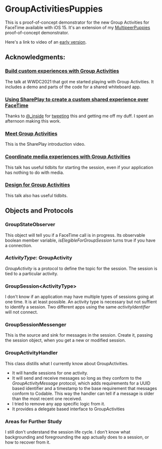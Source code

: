 # GroupActivitiesPuppies

This is s proof-of-concept demonstrator for the new Group Activities for FaceTime available with iOS 15. It's an extension of my [MultipeerPuppies](https://github.com/bwake2012/MultiPeerPuppies) proof-of-concept demonstrator.

Here's a link to video of an [early version](https://youtu.be/utvN5USIeCU).

## Acknowledgments:

### [Build custom experiences with Group Activities](https://developer.apple.com/videos/play/wwdc2021/10187)

The talk at WWDC2021 that got me started playing with Group Activities. It includes a demo and parts of the code for a shared whiteboard app.

### [Using SharePlay to create a custom shared experience over FaceTime](https://wwdcbysundell.com/2021/using-shareplay-to-create-a-custom-shared-experience/)

Thanks to [@_inside](https://twitter.com/_inside) for [tweeting](https://wwdcbysundell.com/2021/using-shareplay-to-create-a-custom-shared-experience/) this and getting me off my duff. I spent an afternoon making this work. 

### [Meet Group Activities](https://developer.apple.com/videos/play/wwdc2021/10183)

This is the SharePlay introduction video.

### [Coordinate media experiences with Group Activities](https://developer.apple.com/videos/play/wwdc2021/10225)

This talk has useful tidbits for starting the session, even if your application has nothing to do with media.

### [Design for Group Activities](https://developer.apple.com/videos/play/wwdc2021/10184)

This talk also has useful tidbits.

## Objects and Protocols

### GroupStateObserver

This object will tell you if a FaceTime call is in progress. Its observable boolean member variable, _isElegibleForGroupSession_ turns true if you have a connection.

### _ActivityType_: GroupActivity

_GroupActivity_ is a protocol to define the topic for the session. The session is tied to a particular activity.

### GroupSession\<ActivityType\>

I don't know if an application may have multiple types of sessions going at one time. It is at least possible. An activity type is necessary but not suffient to identify a session. Two different apps using the same _activityIdentifier_ will not connect.

### GroupSessionMessenger

This is the source and sink for messages in the session. Create it, passing the session object, when you get a new or modified session.

### GroupActivityHandler

This class distills what I currently know about GroupActivities.

* It will handle sessions for one activity. 
* It will send and receive messages so long as they conform to the _GroupActivityMessage_ protocol, which adds requirements for a UUID based identifier and a timestamp to the base requirement that messages conform to Codable. This way the handler can tell if a message is older than the most recent one received. 
* I tried to remove any app specific logic from it.
* It provides a delegate based interface to GroupActivities

### Areas for Further Study

I still don't understand the session life cycle. I don't know what backgrounding and foregrounding the app actually does to a session, or how to recover from it.

